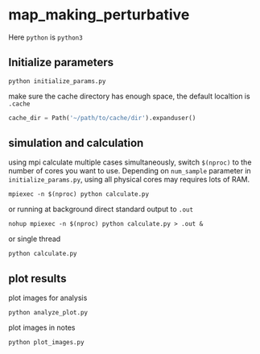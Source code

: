 # map_making_perturbative

Here `python` is `python3`

## Initialize parameters
```
python initialize_params.py
```

make sure the cache directory has enough space, the default localtion is `.cache`
``` python
cache_dir = Path('~/path/to/cache/dir').expanduser()
```
## simulation and calculation
using mpi calculate multiple cases simultaneously, switch `$(nproc)` to the number of cores you want to use. Depending on `num_sample` parameter in `initialize_params.py`, using all physical cores may requires lots of RAM.
```
mpiexec -n $(nproc) python calculate.py
```
or running at background direct standard output to `.out`
```
nohup mpiexec -n $(nproc) python calculate.py > .out &
```
or single thread
```
python calculate.py
```

## plot results
plot images for analysis
```
python analyze_plot.py
```

plot images in notes
```
python plot_images.py
```
